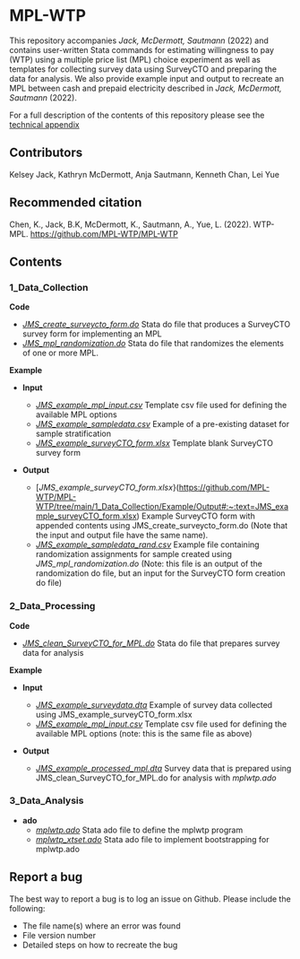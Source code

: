 # MPL-WTP
This repository accompanies *Jack, McDermott, Sautmann* (2022) and contains user-written Stata commands for estimating willingness to pay (WTP) using a multiple price list (MPL) choice experiment as well as templates for collecting survey data using SurveyCTO and preparing the data for analysis. We also provide example input and output to recreate an MPL between cash and prepaid electricity described in *Jack, McDermott, Sautmann* (2022).  

For a full description of the contents of this repository please see the [technical appendix]()

## Contributors
Kelsey Jack, Kathryn McDermott, Anja Sautmann, Kenneth Chan, Lei Yue

## Recommended citation
Chen, K., Jack, B.K, McDermott, K., Sautmann, A., Yue, L. (2022). WTP-MPL. https://github.com/MPL-WTP/MPL-WTP 


## Contents

### 1_Data_Collection
**Code**  
* [*JMS_create_surveycto_form.do*](https://github.com/MPL-WTP/MPL-WTP/tree/main/1_Data_Collection/Code#:~:text=JMS_create_surveycto_form.do) Stata do file that produces a SurveyCTO survey form for implementing an MPL  
* [*JMS_mpl_randomization.do*](https://github.com/MPL-WTP/MPL-WTP/tree/main/1_Data_Collection/Code#:~:text=JMS_mpl_randomization.do) Stata do file that randomizes the elements of one or more MPL. 
  
**Example**  
- **Input**
  - [*JMS_example_mpl_input.csv*](https://github.com/MPL-WTP/MPL-WTP/tree/main/1_Data_Collection/Example/Input#:~:text=JMS_example_mpl_input.csv) Template csv file used for defining the available MPL options  
  - [*JMS_example_sampledata.csv*](https://github.com/MPL-WTP/MPL-WTP/tree/main/1_Data_Collection/Example/Input#:~:text=JMS_example_sampledata.csv) Example of a pre-existing dataset for sample stratification  
  - [*JMS_example_surveyCTO_form.xlsx*](https://github.com/MPL-WTP/MPL-WTP/tree/main/1_Data_Collection/Example/Input#:~:text=JMS_example_surveyCTO_form.xlsx) Template blank SurveyCTO survey form  


- **Output**
  - [*JMS_example_surveyCTO_form.xlsx*}(https://github.com/MPL-WTP/MPL-WTP/tree/main/1_Data_Collection/Example/Output#:~:text=JMS_example_surveyCTO_form.xlsx) Example SurveyCTO form with appended contents using JMS_create_surveycto_form.do (Note that the input and output file have the same name). 
  - [*JMS_example_sampledata_rand.csv*](https://github.com/MPL-WTP/MPL-WTP/tree/main/1_Data_Collection/Example/Output#:~:text=JMS_example_sampledata_rand.csv) Example file containing randomization assignments for sample created using *JMS_mpl_randomization.do* (Note: this file is an output of the randomization do file, but an input for the SurveyCTO form creation do file)


### 2_Data_Processing
**Code**
  - [*JMS_clean_SurveyCTO_for_MPL.do*](https://github.com/MPL-WTP/MPL-WTP/tree/main/2_Data_Processing/Code#:~:text=JMS_clean_SurveyCTO_for_MPL.do) Stata do file that prepares survey data for analysis  
  
**Example**  
- **Input**
  - [*JMS_example_surveydata.dta*](https://github.com/MPL-WTP/MPL-WTP/tree/main/2_Data_Processing/Example/Input#:~:text=JMS_example_surveydata.dta) Example of survey data collected using JMS_example_surveyCTO_form.xlsx
  - [*JMS_example_mpl_input.csv*](https://github.com/MPL-WTP/MPL-WTP/tree/main/2_Data_Processing/Example/Input#:~:text=JMS_example_mpl_input.csv) Template csv file used for defining the available MPL options (note: this is the same file as above)


- **Output**  
  - [*JMS_example_processed_mpl.dta*](https://github.com/MPL-WTP/MPL-WTP/tree/main/2_Data_Processing/Example/Output#:~:text=JMS_example_processed_mpl.dta)  Survey data that is prepared using JMS_clean_SurveyCTO_for_MPL.do for analysis with *mplwtp.ado*


### 3_Data_Analysis
- **ado**
  - [*mplwtp.ado*](https://github.com/MPL-WTP/MPL-WTP/tree/main/3_Data_Analysis/ado#:~:text=.%E2%80%8A.-,mplwtp.ado,-Add%20data%20analysis) Stata ado file to define the mplwtp program
  - [*mplwtp_xtset.ado*](https://github.com/MPL-WTP/MPL-WTP/tree/main/3_Data_Analysis/ado#:~:text=1%20hour%20ago-,mplwtp_xtset.ado,-Add%20data%20analysis) Stata ado file to implement bootstrapping for mplwtp.ado


## Report a bug
The best way to report a bug is to log an issue on Github. Please include the following:
- The file name(s) where an error was found
- File version number
- Detailed steps on how to recreate the bug
